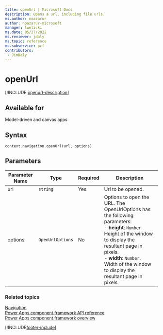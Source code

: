 ```yaml
---
title: openUrl | Microsoft Docs
description: Opens a url, including file urls.
ms.author: noazarur
author: noazarur-microsoft
manager: lwelicki
ms.date: 05/27/2022
ms.reviewer: jdaly
ms.topic: reference
ms.subservice: pcf
contributors:
 - JimDaly
---
```


# openUrl

[!INCLUDE [openurl-description](includes/openurl-description.md)]

## Available for 

Model-driven and canvas apps

## Syntax

`context.navigation.openUrl(url, options)`

## Parameters

| Parameter Name|Type|Required|Description|
| ------------- |----|--------|-----------|
|url|`string`|Yes|Url to be opened.|
|options|`OpenUrlOptions`|No|Options to open the URL. The OpenUrlOptions has the following parameters: <br/>- **height**: `Number`. Height of the window to display the resultant page in pixels.<br/>- **width**: `Number`. Width of the window to display the resultant page in pixels.|


### Related topics

[Navigation](../navigation.md)<br/>
[Power Apps component framework API reference](../../reference/index.md)<br/>
[Power Apps component framework overview](../../overview.md)

[!INCLUDE[footer-include](../../../../includes/footer-banner.md)]